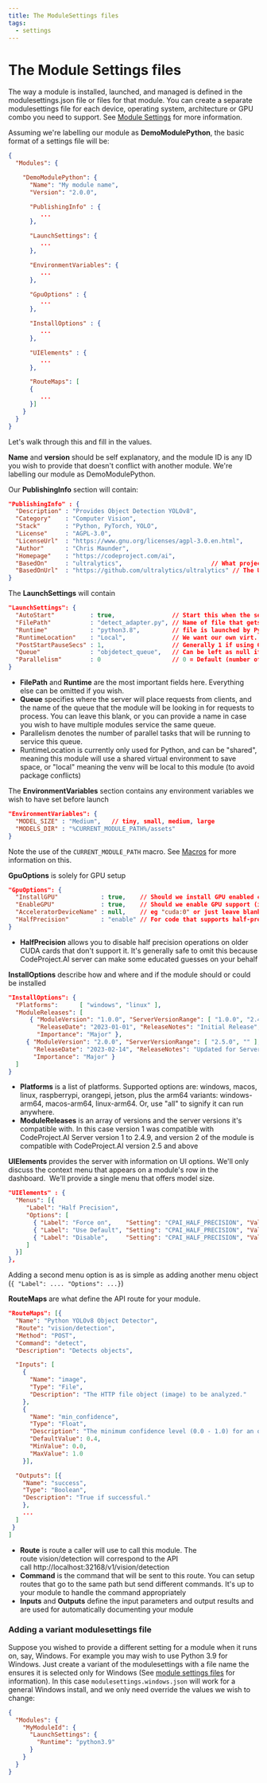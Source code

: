 ```yaml
---
title: The ModuleSettings files
tags:
  - settings
---
```


# The Module Settings files

The way a module is installed, launched, and managed is defined in the modulesettings.json file or
files for that module. You can create a separate modulesettings file for each device, operating system, architecture or
GPU combo you need to support. See [Module Settings](../api/module_settings.md) for more information.

Assuming we're labelling our module as **DemoModulePython**, the basic format of a settings file will be:

``` JSON
{
  "Modules": {

    "DemoModulePython": {
      "Name": "My module name",
      "Version": "2.0.0",

      "PublishingInfo" : {
         ...
      },

      "LaunchSettings": {
         ...
      },

      "EnvironmentVariables": {
         ...
      },

      "GpuOptions" : {
         ...
      },

      "InstallOptions" : {
         ...
      },

      "UIElements" : {
         ...
      },

      "RouteMaps": [
      {
         ...
      }]
    }
  }
}
```

Let's walk through this and fill in the values.

**Name** and **version** should be self explanatory, and the module ID is any ID you wish to provide that doesn't conflict with another module. We're labelling our module as DemoModulePython.

Our **PublishingInfo** section will contain:
``` JSON
"PublishingInfo" : {
  "Description" : "Provides Object Detection YOLOv8",
  "Category"    : "Computer Vision",
  "Stack"       : "Python, PyTorch, YOLO",
  "License"     : "AGPL-3.0",
  "LicenseUrl"  : "https://www.gnu.org/licenses/agpl-3.0.en.html",
  "Author"      : "Chris Maunder",
  "Homepage"    : "https://codeproject.com/ai",
  "BasedOn"     : "ultralytics",                         // What project is this based on?
  "BasedOnUrl"  : "https://github.com/ultralytics/ultralytics" // The URL for that project
}
```

The **LaunchSettings** will contain

``` JSON
"LaunchSettings": {
  "AutoStart"          : true,                // Start this when the server starts
  "FilePath"           : "detect_adapter.py", // Name of file that gets launched  
  "Runtime"            : "python3.8",         // file is launched by Python
  "RuntimeLocation"    : "Local",             // We want our own virt. env., not a shared one
  "PostStartPauseSecs" : 1,                   // Generally 1 if using GPU, 0 for CPU
  "Queue"              : "objdetect_queue",   // Can be left as null if you wish
  "Parallelism"        : 0                    // 0 = Default (number of CPUs - 1)
}
```

- **FilePath** and **Runtime** are the most important fields here. Everything else can be omitted if you wish.
- **Queue** specifies where the server will place requests from clients, and the name of the queue that the module will be looking in for requests to process. You can leave this blank, or you can provide a name in case you wish to have multiple modules service the same queue.
- Parallelism denotes the number of parallel tasks that will be running to service this queue.
- RuntimeLocation is currently only used for Python, and can be "shared", meaning this module will use a shared virtual environment to save space, or "local" meaning the venv will be local to this module (to avoid package conflicts)

The **EnvironmentVariables** section contains any environment variables we wish to have set before launch

``` JSON
"EnvironmentVariables": {
  "MODEL_SIZE" : "Medium",   // tiny, small, medium, large
  "MODELS_DIR" : "%CURRENT_MODULE_PATH%/assets"
}
```

Note the use of the `CURRENT_MODULE_PATH` macro. See [Macros](../api/module_settings.md#macros-for-settings) for more information on this.

**GpuOptions** is solely for GPU setup

``` JSON
"GpuOptions": {
  "InstallGPU"            : true,    // Should we install GPU enabled code?
  "EnableGPU"             : true,    // Should we enable GPU support (if installed)
  "AcceleratorDeviceName" : null,    // eg "cuda:0" or just leave blank for default
  "HalfPrecision"         : "enable" // For code that supports half-precision. Use 'Force', 'Enable', 'Disable'
}
```
 
 - **HalfPrecision** allows you to disable half precision operations on older CUDA cards that don't support it. It's generally safe to omit this because CodeProject.AI server can make some educated guesses on your behalf

**InstallOptions** describe how and where and if the module should or could be installed

``` JSON
"InstallOptions": {
  "Platforms":      [ "windows", "linux" ], 
  "ModuleReleases": [ 
      { "ModuleVersion": "1.0.0", "ServerVersionRange": [ "1.0.0", "2.4.9" ],
        "ReleaseDate": "2023-01-01", "ReleaseNotes": "Initial Release", 
        "Importance": "Major" },
     { "ModuleVersion": "2.0.0", "ServerVersionRange": [ "2.5.0", "" ],
       "ReleaseDate": "2023-02-14", "ReleaseNotes": "Updated for Server 2.5.0",
       "Importance": "Major" } 
  ]
}
```

- **Platforms** is a list of platforms. Supported options are: windows, macos, linux, raspberrypi, orangepi, jetson, plus the arm64 variants: windows-arm64, macos-arm64, linux-arm64. Or, use "all" to signify it can run anywhere.
- **ModuleReleases** is an array of versions and the server versions it's compatible with. In this case version 1 was compatible with CodeProject.AI Server version 1 to 2.4.9, and version 2 of the module is compatible with CodeProject.AI version 2.5 and above

**UIElements** provides the server with information on UI options. We'll only discuss the context menu that appears on a module's row in the dashboard.  We'll provide a single menu that offers model size.

``` JSON
"UIElements" : {
  "Menus": [{
     "Label": "Half Precision",
     "Options": [
       { "Label": "Force on",    "Setting": "CPAI_HALF_PRECISION", "Value": "force"   },
       { "Label": "Use Default", "Setting": "CPAI_HALF_PRECISION", "Value": "enable"  },
       { "Label": "Disable",     "Setting": "CPAI_HALF_PRECISION", "Value": "disable" }
     ]
  }]
},
```
Adding a second menu option is as is simple as adding another menu object (`{ "Label": .... "Options": ...}`)

**RouteMaps** are what define the API route for your module.

``` JSON
"RouteMaps": [{
  "Name": "Python YOLOv8 Object Detector",
  "Route": "vision/detection",
  "Method": "POST",
  "Command": "detect",
  "Description": "Detects objects",

  "Inputs": [
    {
      "Name": "image",
      "Type": "File",
      "Description": "The HTTP file object (image) to be analyzed."
    },
    {
      "Name": "min_confidence",
      "Type": "Float",
      "Description": "The minimum confidence level (0.0 - 1.0) for an object will be detected.",
      "DefaultValue": 0.4,
      "MinValue": 0.0,
      "MaxValue": 1.0
    }],

  "Outputs": [{
    "Name": "success",
    "Type": "Boolean",
    "Description": "True if successful."
    },
    ... 
  ]
 }
]
```

- **Route** is route a caller will use to call this module. The route vision/detection will correspond to the API call http://localhost:32168/v1/vision/detection
- **Command** is the command that will be sent to this route. You can setup routes that go to the same path but send different commands. It's up to your module to handle the command appropriately
- **Inputs** and **Outputs** define the input parameters and output results and are used for automatically documenting your module

### Adding a variant modulesettings file

Suppose you wished to provide a different setting for a module when it runs on, say, Windows. For example
you may wish to use Python 3.9 for Windows. Just create a variant of the modulesettings with a file name
the ensures it is selected only for Windows (See [module settings files](../api/module_settings.md) for 
information). In this case `modulesettings.windows.json` will work for a general Windows install, and
we only need override the values we wish to change:

```JSON
{
  "Modules": {
    "MyModuleId": {
      "LaunchSettings": {
        "Runtime": "python3.9"
      }
    }
  }
}
```